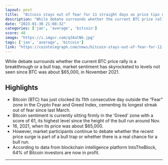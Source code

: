```yaml
---
layout: post
title:  "Bitcoin stays out of fear for 11 straight days as price tips near 24K"
description: "While debate surrounds whether the current BTC price rally is a breakthrough or a bull trap, market sentiment has skyrocketed to levels not seen since BTC was about $65,000, in November 2021."
date: "2023-01-30 21:08:32"
categories: ['jan', 'average', 'bitcoin']
score: 48
image: "https://i.imgur.com/q34alNk.jpg"
tags: ['jan', 'average', 'bitcoin']
link: "https://cointelegraph.com/news/bitcoin-stays-out-of-fear-for-11-straight-days-as-price-tips-near-24k"
---
```


While debate surrounds whether the current BTC price rally is a breakthrough or a bull trap, market sentiment has skyrocketed to levels not seen since BTC was about $65,000, in November 2021.

## Highlights

- Bitcoin (BTC) has just clocked its 11th consecutive day outside the “Fear” zone in the Crypto Fear and Greed Index, cementing its longest streak out of fear since last March.
- Bitcoin sentiment is currently sitting firmly in the ‘Greed’ zone with a score of 61, its highest level since the height of the bull run around Nov.
- 16, 2021, when its price was about $65,000.
- However, market participants continue to debate whether the recent price surge is part of a bull trap or whether there is a real chance for a bull run.
- According to data from blockchain intelligence platform IntoTheBlock, 64% of Bitcoin investors are now in profit.

---
